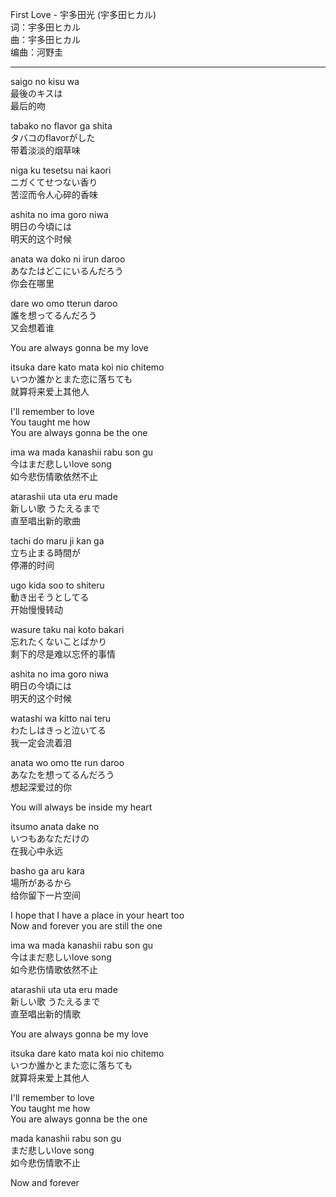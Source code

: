 First Love - 宇多田光 (宇多田ヒカル)  
词：宇多田ヒカル  
曲：宇多田ヒカル  
编曲：河野圭  

---

saigo no kisu wa  
最後のキスは  
最后的吻  

tabako no flavor ga shita  
タバコのflavorがした  
带着淡淡的烟草味  

niga ku tesetsu nai kaori  
ニガくてせつない香り  
苦涩而令人心碎的香味  

ashita no ima goro niwa  
明日の今頃には  
明天的这个时候  

anata wa doko ni irun daroo  
あなたはどこにいるんだろう  
你会在哪里  

dare wo omo tterun daroo  
誰を想ってるんだろう  
又会想着谁  

You are always gonna be my love  

itsuka dare kato mata koi nio chitemo  
いつか誰かとまた恋に落ちても  
就算将来爱上其他人  

I'll remember to love  
You taught me how  
You are always gonna be the one  

ima wa mada kanashii rabu son gu  
今はまだ悲しいlove song  
如今悲伤情歌依然不止  

atarashii uta uta eru made  
新しい歌 うたえるまで  
直至唱出新的歌曲  

tachi do maru ji kan ga  
立ち止まる時間が  
停滞的时间  

ugo kida soo to shiteru  
動き出そうとしてる  
开始慢慢转动  

wasure taku nai koto bakari  
忘れたくないことばかり  
剩下的尽是难以忘怀的事情  

ashita no ima goro niwa  
明日の今頃には  
明天的这个时候  

watashi wa kitto nai teru  
わたしはきっと泣いてる  
我一定会流着泪  

anata wo omo tte run daroo  
あなたを想ってるんだろう  
想起深爱过的你

You will always be inside my heart  

itsumo anata dake no  
いつもあなただけの  
在我心中永远  

basho ga aru kara  
場所があるから  
给你留下一片空间  

I hope that I have a place in your heart too  
Now and forever you are still the one  

ima wa mada kanashii rabu son gu  
今はまだ悲しいlove song  
如今悲伤情歌依然不止  

atarashii uta uta eru made  
新しい歌 うたえるまで  
直至唱出新的情歌  

You are always gonna be my love  

itsuka dare kato mata koi nio chitemo  
いつか誰かとまた恋に落ちても  
就算将来爱上其他人  

I'll remember to love  
You taught me how  
You are always gonna be the one  

mada kanashii rabu son gu  
まだ悲しいlove song  
如今悲伤情歌不止  

Now and forever  
